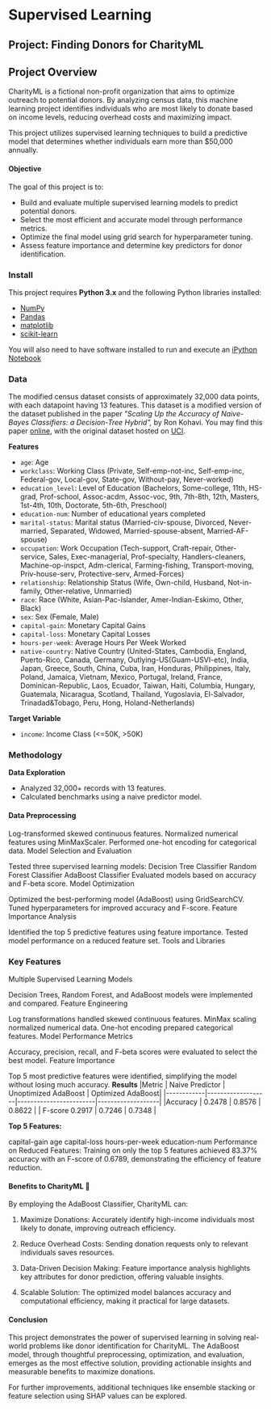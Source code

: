 
# Supervised Learning
## Project: Finding Donors for CharityML

## Project Overview
CharityML is a fictional non-profit organization that aims to optimize outreach to potential donors. By analyzing census data, this machine learning project identifies individuals who are most likely to donate based on income levels, reducing overhead costs and maximizing impact.

This project utilizes supervised learning techniques to build a predictive model that determines whether individuals earn more than $50,000 annually.

#### Objective
The goal of this project is to:

* Build and evaluate multiple supervised learning models to predict potential donors.
* Select the most efficient and accurate model through performance metrics.
* Optimize the final model using grid search for hyperparameter tuning.
* Assess feature importance and determine key predictors for donor identification.


### Install

This project requires **Python 3.x** and the following Python libraries installed:

- [NumPy](http://www.numpy.org/)
- [Pandas](http://pandas.pydata.org)
- [matplotlib](http://matplotlib.org/)
- [scikit-learn](http://scikit-learn.org/stable/)

You will also need to have software installed to run and execute an [iPython Notebook](http://ipython.org/notebook.html)


### Data

The modified census dataset consists of approximately 32,000 data points, with each datapoint having 13 features. This dataset is a modified version of the dataset published in the paper *"Scaling Up the Accuracy of Naive-Bayes Classifiers: a Decision-Tree Hybrid",* by Ron Kohavi. You may find this paper [online](https://www.aaai.org/Papers/KDD/1996/KDD96-033.pdf), with the original dataset hosted on [UCI](https://archive.ics.uci.edu/ml/datasets/Census+Income).

**Features**
- `age`: Age
- `workclass`: Working Class (Private, Self-emp-not-inc, Self-emp-inc, Federal-gov, Local-gov, State-gov, Without-pay, Never-worked)
- `education_level`: Level of Education (Bachelors, Some-college, 11th, HS-grad, Prof-school, Assoc-acdm, Assoc-voc, 9th, 7th-8th, 12th, Masters, 1st-4th, 10th, Doctorate, 5th-6th, Preschool)
- `education-num`: Number of educational years completed
- `marital-status`: Marital status (Married-civ-spouse, Divorced, Never-married, Separated, Widowed, Married-spouse-absent, Married-AF-spouse)
- `occupation`: Work Occupation (Tech-support, Craft-repair, Other-service, Sales, Exec-managerial, Prof-specialty, Handlers-cleaners, Machine-op-inspct, Adm-clerical, Farming-fishing, Transport-moving, Priv-house-serv, Protective-serv, Armed-Forces)
- `relationship`: Relationship Status (Wife, Own-child, Husband, Not-in-family, Other-relative, Unmarried)
- `race`: Race (White, Asian-Pac-Islander, Amer-Indian-Eskimo, Other, Black)
- `sex`: Sex (Female, Male)
- `capital-gain`: Monetary Capital Gains
- `capital-loss`: Monetary Capital Losses
- `hours-per-week`: Average Hours Per Week Worked
- `native-country`: Native Country (United-States, Cambodia, England, Puerto-Rico, Canada, Germany, Outlying-US(Guam-USVI-etc), India, Japan, Greece, South, China, Cuba, Iran, Honduras, Philippines, Italy, Poland, Jamaica, Vietnam, Mexico, Portugal, Ireland, France, Dominican-Republic, Laos, Ecuador, Taiwan, Haiti, Columbia, Hungary, Guatemala, Nicaragua, Scotland, Thailand, Yugoslavia, El-Salvador, Trinadad&Tobago, Peru, Hong, Holand-Netherlands)

**Target Variable**
- `income`: Income Class (<=50K, >50K)


### Methodology
**Data Exploration**

* Analyzed 32,000+ records with 13 features.
* Calculated benchmarks using a naive predictor model.

#### Data Preprocessing

Log-transformed skewed continuous features.
Normalized numerical features using MinMaxScaler.
Performed one-hot encoding for categorical data.
Model Selection and Evaluation

Tested three supervised learning models:
Decision Tree Classifier
Random Forest Classifier
AdaBoost Classifier
Evaluated models based on accuracy and F-beta score.
Model Optimization

Optimized the best-performing model (AdaBoost) using GridSearchCV.
Tuned hyperparameters for improved accuracy and F-score.
Feature Importance Analysis

Identified the top 5 predictive features using feature importance.
Tested model performance on a reduced feature set.
Tools and Libraries




### Key Features
Multiple Supervised Learning Models

Decision Trees, Random Forest, and AdaBoost models were implemented and compared.
Feature Engineering

Log transformations handled skewed continuous features.
MinMax scaling normalized numerical data.
One-hot encoding prepared categorical features.
Model Performance Metrics

Accuracy, precision, recall, and F-beta scores were evaluated to select the best model.
Feature Importance

Top 5 most predictive features were identified, simplifying the model without losing much accuracy.
**Results**
|Metric      |	Naive Predictor  |	Unoptimized AdaBoost	| Optimized AdaBoost|
|------------|-------------------|------------------------|-------------------|
|Accuracy	   |    0.2478         |	0.8576	              |    0.8622         |
| F-score	      0.2917           |	0.7246 	              |    0.7348         |

**Top 5 Features:**

capital-gain
age
capital-loss
hours-per-week
education-num
Performance on Reduced Features:
Training on only the top 5 features achieved 83.37% accuracy with an F-score of 0.6789, demonstrating the efficiency of feature reduction.

#### Benefits to CharityML 🎉
By employing the AdaBoost Classifier, CharityML can:

1. Maximize Donations:
Accurately identify high-income individuals most likely to donate, improving outreach efficiency.

2. Reduce Overhead Costs:
Sending donation requests only to relevant individuals saves resources.

3. Data-Driven Decision Making:
Feature importance analysis highlights key attributes for donor prediction, offering valuable insights.

4. Scalable Solution:
The optimized model balances accuracy and computational efficiency, making it practical for large datasets.

#### Conclusion
This project demonstrates the power of supervised learning in solving real-world problems like donor identification for CharityML. The AdaBoost model, through thoughtful preprocessing, optimization, and evaluation, emerges as the most effective solution, providing actionable insights and measurable benefits to maximize donations.

For further improvements, additional techniques like ensemble stacking or feature selection using SHAP values can be explored.

